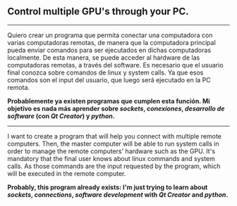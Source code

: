 ## Control multiple GPU's through your PC.
***

Quiero crear un programa que permita conectar una computadora con varias computadoras remotas, de manera que la computadora principal pueda enviar comandos 
para ser ejecutados en dichas computadoras localmente. De esta manera, se puede acceder al hardware de las computadoras remotas, a través del software.
Es necesario que el usuario final conozca sobre comandos de linux y system calls. Ya que esos comandos son el input del usuario, que luego será ejecutado en la PC remota.

__Probablemente ya existen programas que cumplen esta función. Mi objetivo es nada más aprender sobre *sockets*, *conexiones*, *desarrollo de software* (con *Qt Creator*) y *python*.__

---

I want to create a program that will help you connect with multiple remote computers. Then, the master computer will be able to run system calls in order
to manage the remote computers' hardware such as the GPU.
It's mandatory that the final user knows about linux commands and system calls. As those commands are the input requested by the program, which will be executed in the remote computer.

__Probably, this program already exists: I'm just trying to learn about *sockets*, *connections*, *software development* with *Qt Creator* and *python*.__
